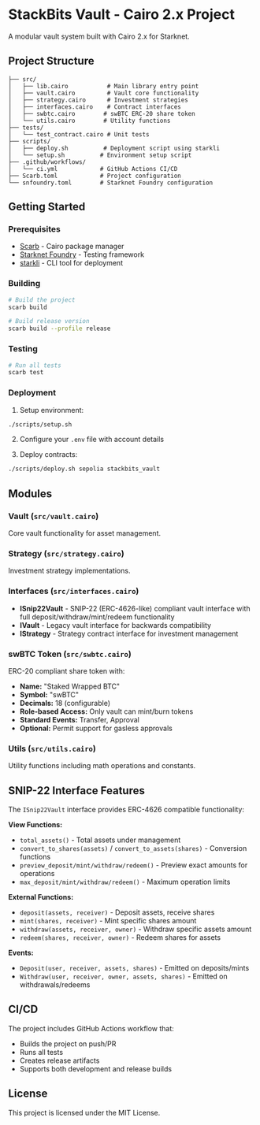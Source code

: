 # StackBits Vault - Cairo 2.x Project

A modular vault system built with Cairo 2.x for Starknet.

## Project Structure

```
├── src/
│   ├── lib.cairo           # Main library entry point
│   ├── vault.cairo         # Vault core functionality
│   ├── strategy.cairo      # Investment strategies
│   ├── interfaces.cairo    # Contract interfaces
│   ├── swbtc.cairo        # swBTC ERC-20 share token
│   └── utils.cairo        # Utility functions
├── tests/
│   └── test_contract.cairo # Unit tests
├── scripts/
│   ├── deploy.sh          # Deployment script using starkli
│   └── setup.sh          # Environment setup script
├── .github/workflows/
│   └── ci.yml            # GitHub Actions CI/CD
├── Scarb.toml            # Project configuration
└── snfoundry.toml        # Starknet Foundry configuration
```

## Getting Started

### Prerequisites

- [Scarb](https://docs.swmansion.com/scarb/) - Cairo package manager
- [Starknet Foundry](https://foundry-rs.github.io/starknet-foundry/) - Testing framework
- [starkli](https://github.com/xJonathanLEI/starkli) - CLI tool for deployment

### Building

```bash
# Build the project
scarb build

# Build release version
scarb build --profile release
```

### Testing

```bash
# Run all tests
scarb test
```

### Deployment

1. Setup environment:
```bash
./scripts/setup.sh
```

2. Configure your `.env` file with account details

3. Deploy contracts:
```bash
./scripts/deploy.sh sepolia stackbits_vault
```

## Modules

### Vault (`src/vault.cairo`)
Core vault functionality for asset management.

### Strategy (`src/strategy.cairo`) 
Investment strategy implementations.

### Interfaces (`src/interfaces.cairo`)
- **ISnip22Vault** - SNIP-22 (ERC-4626-like) compliant vault interface with full deposit/withdraw/mint/redeem functionality
- **IVault** - Legacy vault interface for backwards compatibility  
- **IStrategy** - Strategy contract interface for investment management

### swBTC Token (`src/swbtc.cairo`)
ERC-20 compliant share token with:
- **Name:** "Staked Wrapped BTC" 
- **Symbol:** "swBTC"
- **Decimals:** 18 (configurable)
- **Role-based Access:** Only vault can mint/burn tokens
- **Standard Events:** Transfer, Approval
- **Optional:** Permit support for gasless approvals

### Utils (`src/utils.cairo`)
Utility functions including math operations and constants.

## SNIP-22 Interface Features

The `ISnip22Vault` interface provides ERC-4626 compatible functionality:

**View Functions:**
- `total_assets()` - Total assets under management
- `convert_to_shares(assets)` / `convert_to_assets(shares)` - Conversion functions
- `preview_deposit/mint/withdraw/redeem()` - Preview exact amounts for operations
- `max_deposit/mint/withdraw/redeem()` - Maximum operation limits

**External Functions:**
- `deposit(assets, receiver)` - Deposit assets, receive shares
- `mint(shares, receiver)` - Mint specific shares amount  
- `withdraw(assets, receiver, owner)` - Withdraw specific assets amount
- `redeem(shares, receiver, owner)` - Redeem shares for assets

**Events:**
- `Deposit(user, receiver, assets, shares)` - Emitted on deposits/mints
- `Withdraw(user, receiver, owner, assets, shares)` - Emitted on withdrawals/redeems

## CI/CD

The project includes GitHub Actions workflow that:
- Builds the project on push/PR
- Runs all tests
- Creates release artifacts
- Supports both development and release builds

## License

This project is licensed under the MIT License.
